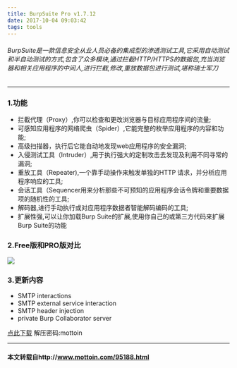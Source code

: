 ```yaml
---
title: BurpSuite Pro v1.7.12
date: 2017-10-04 09:03:42
tags: tools
---
```

###### BurpSuite是一款信息安全从业人员必备的集成型的渗透测试工具,它采用自动测试和半自动测试的方式,包含了众多模块,通过拦截HTTP/HTTPS的数据包,充当浏览器和相关应用程序的中间人,进行拦截,修改,重放数据包进行测试,堪称瑞士军刀
---
### 1.功能

* 拦截代理（Proxy）,你可以检查和更改浏览器与目标应用程序间的流量;
* 可感知应用程序的网络爬虫（Spider）,它能完整的枚举应用程序的内容和功能;
* 高级扫描器，执行后它能自动地发现web应用程序的安全漏洞;
* 入侵测试工具（Intruder）,用于执行强大的定制攻击去发现及利用不同寻常的漏洞;
* 重放工具（Repeater),一个靠手动操作来触发单独的HTTP 请求，并分析应用程序响应的工具;
* 会话工具（Sequencer用来分析那些不可预知的应用程序会话令牌和重要数据项的随机性的工具;
* 解码器,进行手动执行或对应用程序数据者智能解码编码的工具;
* 扩展性强,可以让你加载Burp Suite的扩展,使用你自己的或第三方代码来扩展Burp Suite的功能
### 2.Free版和PRO版对比
![](http://wordpress-1252569881.cosgz.myqcloud.com/tools/Download-Burp-Suite.png)
### 3.更新内容
* SMTP interactions
* SMTP external service interaction
* SMTP header injection
* private Burp Collaborator server

[点此下载](http://www.mottoin.com/wp-content/uploads/tools/burpsuite_pro_v1.7.12.7z)
解压密码:mottoin

---

#### 本文转载自http://www.mottoin.com/95188.html